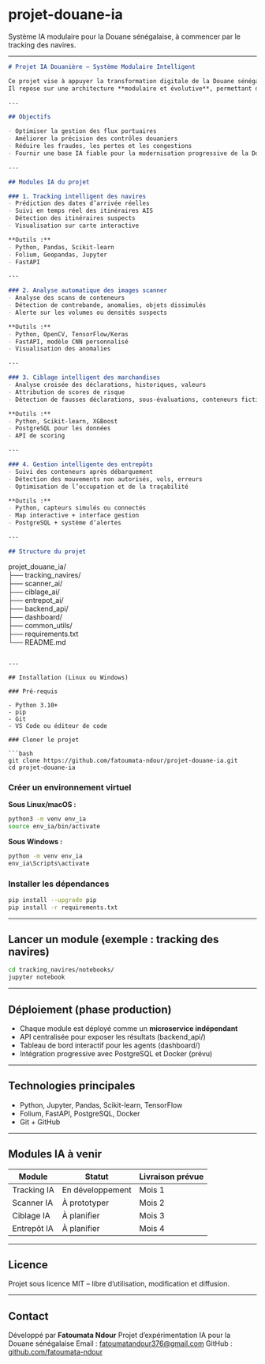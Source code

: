# projet-douane-ia
Système IA modulaire pour la Douane sénégalaise, à commencer par le tracking des navires.

---

```markdown
# Projet IA Douanière – Système Modulaire Intelligent

Ce projet vise à appuyer la transformation digitale de la Douane sénégalaise par l'intégration progressive de modules d’intelligence artificielle.  
Il repose sur une architecture **modulaire et évolutive**, permettant d’ajouter, chaque mois, un module IA indépendant sans perturber le système existant.

---

## Objectifs

- Optimiser la gestion des flux portuaires
- Améliorer la précision des contrôles douaniers
- Réduire les fraudes, les pertes et les congestions
- Fournir une base IA fiable pour la modernisation progressive de la Douane

---

## Modules IA du projet

### 1. Tracking intelligent des navires
- Prédiction des dates d’arrivée réelles
- Suivi en temps réel des itinéraires AIS
- Détection des itinéraires suspects
- Visualisation sur carte interactive

**Outils :**
- Python, Pandas, Scikit-learn  
- Folium, Geopandas, Jupyter  
- FastAPI

---

### 2. Analyse automatique des images scanner
- Analyse des scans de conteneurs
- Détection de contrebande, anomalies, objets dissimulés
- Alerte sur les volumes ou densités suspects

**Outils :**
- Python, OpenCV, TensorFlow/Keras  
- FastAPI, modèle CNN personnalisé  
- Visualisation des anomalies

---

### 3. Ciblage intelligent des marchandises
- Analyse croisée des déclarations, historiques, valeurs
- Attribution de scores de risque
- Détection de fausses déclarations, sous-évaluations, conteneurs fictifs

**Outils :**
- Python, Scikit-learn, XGBoost  
- PostgreSQL pour les données  
- API de scoring

---

### 4. Gestion intelligente des entrepôts
- Suivi des conteneurs après débarquement
- Détection des mouvements non autorisés, vols, erreurs
- Optimisation de l’occupation et de la traçabilité

**Outils :**
- Python, capteurs simulés ou connectés  
- Map interactive + interface gestion  
- PostgreSQL + système d’alertes

---

## Structure du projet

```

projet\_douane\_ia/  
├── tracking\_navires/  
├── scanner\_ai/  
├── ciblage\_ai/  
├── entrepot\_ai/  
├── backend\_api/  
├── dashboard/  
├── common\_utils/  
├── requirements.txt  
└── README.md  

````

---

## Installation (Linux ou Windows)

### Pré-requis

- Python 3.10+
- pip
- Git
- VS Code ou éditeur de code

### Cloner le projet

```bash
git clone https://github.com/fatoumata-ndour/projet-douane-ia.git
cd projet-douane-ia
````

### Créer un environnement virtuel

**Sous Linux/macOS :**

```bash
python3 -m venv env_ia
source env_ia/bin/activate
```

**Sous Windows :**

```bash
python -m venv env_ia
env_ia\Scripts\activate
```

### Installer les dépendances

```bash
pip install --upgrade pip
pip install -r requirements.txt
```

---

## Lancer un module (exemple : tracking des navires)

```bash
cd tracking_navires/notebooks/
jupyter notebook
```

---

## Déploiement (phase production)

* Chaque module est déployé comme un **microservice indépendant**
* API centralisée pour exposer les résultats (backend\_api/)
* Tableau de bord interactif pour les agents (dashboard/)
* Intégration progressive avec PostgreSQL et Docker (prévu)

---

## Technologies principales

* Python, Jupyter, Pandas, Scikit-learn, TensorFlow
* Folium, FastAPI, PostgreSQL, Docker
* Git + GitHub

---

## Modules IA à venir

| Module      | Statut           | Livraison prévue |
| ----------- | ---------------- | ---------------- |
| Tracking IA | En développement | Mois 1           |
| Scanner IA  | À prototyper     | Mois 2           |
| Ciblage IA  | À planifier      | Mois 3           |
| Entrepôt IA | À planifier      | Mois 4           |

---

## Licence

Projet sous licence MIT – libre d’utilisation, modification et diffusion.

---

## Contact

Développé par **Fatoumata Ndour**
Projet d’expérimentation IA pour la Douane sénégalaise
Email : [fatoumatandour376@gmail.com](fatoumatandour376@gmail.com)
GitHub : [github.com/fatoumata-ndour](https://github.com/fatoundour)

````